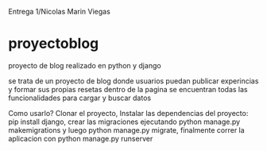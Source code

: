 Entrega 1/Nicolas Marin Viegas 


# proyectoblog
proyecto de blog realizado en python y django

se trata de un proyecto de blog donde usuarios puedan publicar experincias y formar sus
propias resetas
dentro de la pagina se encuentran todas las funcionalidades
para cargar y buscar datos 

Como usarlo?
Clonar el proyecto,
Instalar las dependencias del proyecto: pip install django,
crear las migraciones ejecutando python manage.py makemigrations y luego python manage.py migrate,
finalmente correr la aplicacion con python manage.py runserver
